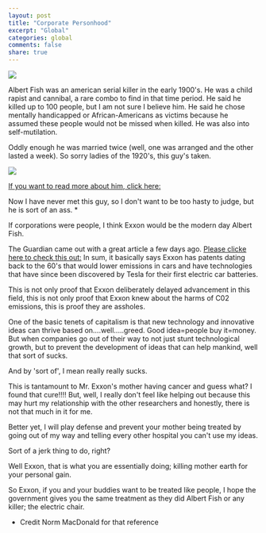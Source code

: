 ```yaml
---
layout: post
title: "Corporate Personhood"
excerpt: "Global"
categories: global
comments: false
share: true
---
```


![](http://www.motherjones.com/files/hobbyevolution.jpeg)


Albert Fish was an american serial killer in the early 1900's. He was a child rapist and cannibal, a rare combo to find in that time period. He said he killed up to 100 people, but I am not sure I believe him. He said he chose mentally handicapped or African-Americans as victims because he assumed these people would not be missed when killed. He was also into self-mutilation. 


Oddly enough he was married twice (well, one was arranged and the other lasted a week). So sorry ladies of the 1920's, this guy's taken. 

![](https://upload.wikimedia.org/wikipedia/commons/8/81/Albert_Fish_1903.JPG)




[If you want to read more about him, click here:](https://en.wikipedia.org/wiki/Albert_Fish)

Now I have never met this guy, so I don't want to be too hasty to judge, but he is sort of an ass. *





If corporations were people, I think Exxon would be the modern day Albert Fish.


The Guardian came out with a great article a few days ago. [Please clicke here to check this out:](https://www.theguardian.com/business/2016/may/20/oil-company-records-exxon-co2-emission-reduction-patents) In sum, it basically says Exxon has patents dating back to the 60's that would lower emissions in cars and have technologies that have since been discovered by Tesla for their first electric car batteries.


This is not only proof that Exxon deliberately delayed advancement in this field, this is not only proof that Exxon knew about the harms of C02 emissions, this is proof they are assholes.


One of the basic tenets of capitalism is that new technology and innovative ideas can thrive based on....well.....greed. Good idea=people buy it=money. But when companies go out of their way to not just stunt technological growth, but to prevent the development of ideas that can help mankind, well that sort of sucks. 

And by 'sort of', I mean really really sucks.

This is tantamount to Mr. Exxon's mother having cancer and guess what? I found that cure!!!! But, well, I really don't feel like helping out because this may hurt my relationship with the other researchers and honestly, there is not that much in it for me. 

Better yet, I will play defense and prevent your mother being treated by going out of my way and telling every other hospital you can't use my ideas. 

Sort of a jerk thing to do, right? 

Well Exxon, that is what you are essentially doing; killing mother earth for your personal gain.




So Exxon, if you and your buddies want to be treated like people, I hope the government gives you the same treatment as they did Albert Fish or any killer; the electric chair.







* Credit Norm MacDonald for that reference




